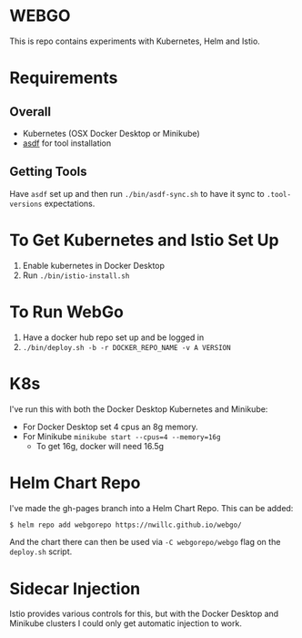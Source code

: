 # WEBGO

This is repo contains experiments with Kubernetes, Helm and Istio.

# Requirements

## Overall

 - Kubernetes (OSX Docker Desktop or Minikube)
 - [asdf](https://github.com/asdf-vm/asdf) for tool installation
 
## Getting Tools

Have `asdf` set up and then run `./bin/asdf-sync.sh` to have it sync to `.tool-versions` expectations.
 
# To Get Kubernetes and Istio Set Up

 1. Enable kubernetes in Docker Desktop
 2. Run `./bin/istio-install.sh`
 
# To Run WebGo

 1. Have a docker hub repo set up and be logged in
 2. `./bin/deploy.sh -b -r DOCKER_REPO_NAME -v A VERSION`
 
# K8s 
I've run this with both the Docker Desktop Kubernetes and Minikube:

  - For Docker Desktop set 4 cpus an 8g memory.
  - For Minikube `minikube start --cpus=4 --memory=16g`
    - To get 16g, docker will need 16.5g
    
# Helm Chart Repo
I've made the gh-pages branch into a Helm Chart Repo. This can be added:

```bash
$ helm repo add webgorepo https://nwillc.github.io/webgo/
```

And the chart there can then be used via `-C webgorepo/webgo` flag on the `deploy.sh` script.

# Sidecar Injection
Istio provides various controls for this, but with the Docker Desktop and Minikube clusters I could only get automatic 
injection to work.
